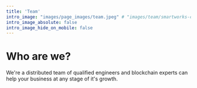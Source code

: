 ```yaml
---
title: 'Team'
intro_image: "images/page_images/team.jpeg" # "images/team/smartworks-coworking-cW4lLTavU80-unsplash.jpg"
intro_image_absolute: false
intro_image_hide_on_mobile: false
---
```


# Who are we?

We're a distributed team of qualified engineers and blockchain experts can help your business at any stage of it's growth.
